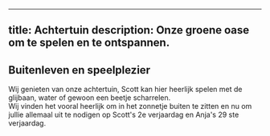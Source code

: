 
---
title: Achtertuin
description: Onze groene oase om te spelen en te ontspannen.
---


## Buitenleven en speelplezier

Wij genieten van onze achtertuin, Scott kan hier heerlijk spelen met de glijbaan, water of gewoon een beetje scharrelen.\
Wij vinden het vooral heerlijk om in het zonnetje buiten te zitten en nu om jullie allemaal uit te nodigen op Scott's 2e verjaardag en Anja's 29 ste verjaardag. 